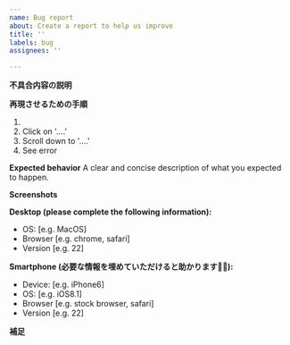 ```yaml
---
name: Bug report
about: Create a report to help us improve
title: ''
labels: bug
assignees: ''

---
```


**不具合内容の説明**


**再現させるための手順**

1. 
2. Click on '....'
3. Scroll down to '....'
4. See error

**Expected behavior**
A clear and concise description of what you expected to happen.

**Screenshots**
<!-- 不具合のスクリーンショットがある場合は、スクリーンショットのアップロード -->

<!-- ↓こちらは必要なところだけを埋めてください。必要ない場合は削除で構いません。 -->
**Desktop (please complete the following information):**
 - OS: [e.g. MacOS]
 - Browser [e.g. chrome, safari]
 - Version [e.g. 22]

<!-- ↓こちらは必要なところだけを埋めてください。必要ない場合は削除で構いません。 -->
**Smartphone (必要な情報を埋めていただけると助かります🙇‍♂️):**
 - Device: [e.g. iPhone6]
 - OS: [e.g. iOS8.1]
 - Browser [e.g. stock browser, safari]
 - Version [e.g. 22]

**補足**
<!-- 補足があれば、こちらに記入をお願いします -->
